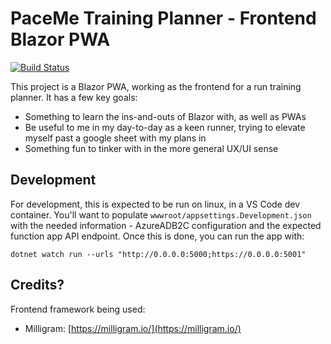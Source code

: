 # PaceMe Training Planner - Frontend Blazor PWA

[![Build Status](https://dev.azure.com/LeeJohnMartin/PaceMe/_apis/build/status/LeeMartin77.PaceMe.PWA?branchName=master)](https://dev.azure.com/LeeJohnMartin/PaceMe/_build/latest?definitionId=10&branchName=master)

This project is a Blazor PWA, working as the frontend for a run training planner. It has a few key goals:

- Something to learn the ins-and-outs of Blazor with, as well as PWAs
- Be useful to me in my day-to-day as a keen runner, trying to elevate myself past a google sheet with my plans in
- Something fun to tinker with in the more general UX/UI sense

## Development

For development, this is expected to be run on linux, in a VS Code dev container. You'll want to populate ```wwwroot/appsettings.Development.json``` with the needed information - AzureADB2C configuration and the expected function app API endpoint. Once this is done, you can run the app with:

```dotnet watch run --urls "http://0.0.0.0:5000;https://0.0.0.0:5001"```

## Credits?

Frontend framework being used:
- Milligram: [https://milligram.io/](https://milligram.io/)
